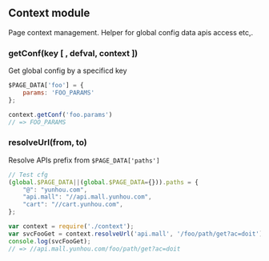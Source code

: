 ## Context module

Page context management. Helper for global config data apis access etc,.

### getConf(key [ , defval, context ])

Get global config by a specificd key

```js
$PAGE_DATA['foo'] = {
    params: 'FOO_PARAMS'
};

context.getConf('foo.params')
// => FOO_PARAMS
```

### resolveUrl(from, to)

Resolve APIs prefix from `$PAGE_DATA['paths']`

```js
// Test cfg
(global.$PAGE_DATA||(global.$PAGE_DATA={})).paths = {
    "@": "yunhou.com",
    "api.mall": "//api.mall.yunhou.com",
    "cart": "//cart.yunhou.com",
};

var context = require('./context');
var svcFooGet = context.resolveUrl('api.mall', '/foo/path/get?ac=doit')
console.log(svcFooGet);
// => //api.mall.yunhou.com/foo/path/get?ac=doit
```

